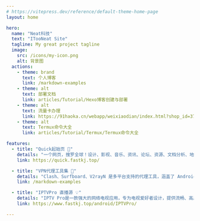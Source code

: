 ```yaml
---
# https://vitepress.dev/reference/default-theme-home-page
layout: home

hero:
  name: "Neat科技"
  text: "ITooNeat Site"
  tagline: My great project tagline
  image:
    src: /icons/my-icon.png
    alt: 背景图
  actions:
    - theme: brand
      text: 个人博客
      link: /markdown-examples
    - theme: alt
      text: 部署文档
      link: articles/Tutorial/Hexo博客创建与部署
    - theme: alt
      text: 流量卡办理
      link: https://91haoka.cn/webapp/weixiaodian/index.html?shop_id=376803
    - theme: alt
      text: Termux命令大全
      link: articles/Tutorial/Termux/Termux命令大全

features:
  - title: "Quick起始页 🚀"
    details: "一个网页，搜罗全球！设计、影视、音乐、资讯、论坛、资源、文档分析、地图、大语言模型、查询和更多领域！一站满足需求！省时高效！"
    link: https://quick.fastkj.top/

  - title: "VPN代理工具集 🌟"
    details: "Clash、Surfboard、V2rayN 是多平台支持的代理工具，涵盖了 Android、iOS、Linux、macOS 和 Windows 系统。"
    link: /markdown-examples

  - title: "IPTVPro 直播源 💡"
    details: "IPTV Pro是一款强大的网络电视应用，专为电视爱好者设计，提供流畅、高质量的观看体验。"
    link: https://www.fastkj.top/android/IPTVPro/

---
```



